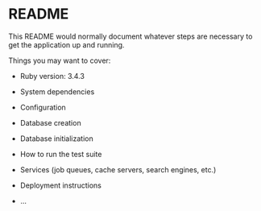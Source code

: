 # README

This README would normally document whatever steps are necessary to get the
application up and running.

Things you may want to cover:

* Ruby version: 3.4.3

* System dependencies

* Configuration

* Database creation

* Database initialization

* How to run the test suite

* Services (job queues, cache servers, search engines, etc.)

* Deployment instructions

* ...
